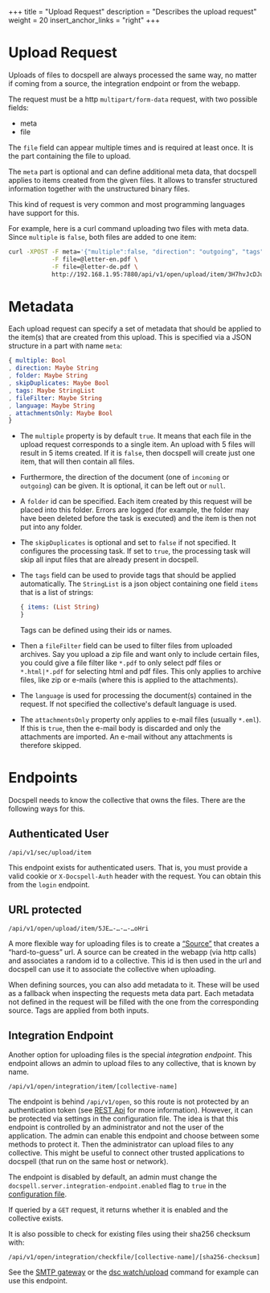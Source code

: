+++
title = "Upload Request"
description = "Describes the upload request"
weight = 20
insert_anchor_links = "right"
+++

# Upload Request

Uploads of files to docspell are always processed the same way, no
matter if coming from a source, the integration endpoint or from the
webapp.

The request must be a http `multipart/form-data` request, with two
possible fields:

- meta
- file

The `file` field can appear multiple times and is required at least
once. It is the part containing the file to upload.

The `meta` part is optional and can define additional meta data, that
docspell applies to items created from the given files. It allows to
transfer structured information together with the unstructured binary
files.

This kind of request is very common and most programming languages
have support for this.

For example, here is a curl command uploading two files with meta
data. Since `multiple` is `false`, both files are added to one item:

``` bash
curl -XPOST -F meta='{"multiple":false, "direction": "outgoing", "tags": {"items":["Order"]}}' \
            -F file=@letter-en.pdf \
            -F file=@letter-de.pdf \
            http://192.168.1.95:7880/api/v1/open/upload/item/3H7hvJcDJuk-NrAW4zxsdfj-K6TMPyb6BGP-xKptVxUdqWa
```

# Metadata

Each upload request can specify a set of metadata that should be
applied to the item(s) that are created from this upload. This is
specified via a JSON structure in a part with name `meta`:

``` elm
{ multiple: Bool
, direction: Maybe String
, folder: Maybe String
, skipDuplicates: Maybe Bool
, tags: Maybe StringList
, fileFilter: Maybe String
, language: Maybe String
, attachmentsOnly: Maybe Bool
}
```

- The `multiple` property is by default `true`. It means that each
  file in the upload request corresponds to a single item. An upload
  with 5 files will result in 5 items created. If it is `false`, then
  docspell will create just one item, that will then contain all
  files.
- Furthermore, the direction of the document (one of `incoming` or
  `outgoing`) can be given. It is optional, it can be left out or
  `null`.
- A `folder` id can be specified. Each item created by this request
  will be placed into this folder. Errors are logged (for example, the
  folder may have been deleted before the task is executed) and the
  item is then not put into any folder.
- The `skipDuplicates` is optional and set to `false` if not
  specified. It configures the processing task. If set to `true`, the
  processing task will skip all input files that are already present
  in docspell.
- The `tags` field can be used to provide tags that should be applied
  automatically. The `StringList` is a json object containing one
  field `items` that is a list of strings:

  ``` elm
  { items: (List String)
  }
  ```

  Tags can be defined using their ids or names.
- Then a `fileFilter` field can be used to filter files from uploaded
  archives. Say you upload a zip file and want only to include certain
  files, you could give a file filter like `*.pdf` to only select pdf
  files or `*.html|*.pdf` for selecting html and pdf files. This only
  applies to archive files, like zip or e-mails (where this is applied
  to the attachments).
- The `language` is used for processing the document(s) contained in
  the request. If not specified the collective's default language is
  used.
- The `attachmentsOnly` property only applies to e-mail files (usually
  `*.eml`). If this is `true`, then the e-mail body is discarded and
  only the attachments are imported. An e-mail without any attachments
  is therefore skipped.


# Endpoints

Docspell needs to know the collective that owns the files. There are
the following ways for this.


## Authenticated User

```
/api/v1/sec/upload/item
```

This endpoint exists for authenticated users. That is, you must
provide a valid cookie or `X-Docspell-Auth` header with the request.
You can obtain this from the `login` endpoint.

## URL protected

```
/api/v1/open/upload/item/5JE…-…-…-…oHri
```

A more flexible way for uploading files is to create a
[“Source”](@/docs/webapp/uploading.md#anonymous-upload) that creates a
“hard-to-guess” url. A source can be created in the webapp (via http
calls) and associates a random id to a collective. This id is then
used in the url and docspell can use it to associate the collective
when uploading.

When defining sources, you can also add metadata to it. These will be
used as a fallback when inspecting the requests meta data part. Each
metadata not defined in the request will be filled with the one from
the corresponding source. Tags are applied from both inputs.

## Integration Endpoint

Another option for uploading files is the special *integration
endpoint*. This endpoint allows an admin to upload files to any
collective, that is known by name.

```
/api/v1/open/integration/item/[collective-name]
```

The endpoint is behind `/api/v1/open`, so this route is not protected
by an authentication token (see [REST Api](@/docs/api/_index.md) for
more information). However, it can be protected via settings in the
configuration file. The idea is that this endpoint is controlled by an
administrator and not the user of the application. The admin can
enable this endpoint and choose between some methods to protect it.
Then the administrator can upload files to any collective. This might
be useful to connect other trusted applications to docspell (that run
on the same host or network).

The endpoint is disabled by default, an admin must change the
`docspell.server.integration-endpoint.enabled` flag to `true` in the
[configuration file](@/docs/configure/_index.md#rest-server).

If queried by a `GET` request, it returns whether it is enabled and
the collective exists.

It is also possible to check for existing files using their sha256
checksum with:

```
/api/v1/open/integration/checkfile/[collective-name]/[sha256-checksum]
```

See the [SMTP gateway](@/docs/tools/smtpgateway.md) or the [dsc
watch/upload](@/docs/tools/cli.md#docker) command for example can use
this endpoint.

